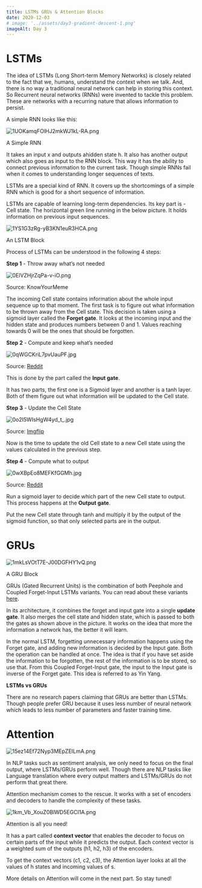 ```yaml
---
title: LSTMs GRUs & Attention Blocks
date: 2020-12-03
# image: '../assets/day3-gradient-descent-1.png'
imageAlt: Day 3
---
```


# **LSTMs**

The idea of LSTMs (Long Short-term Memory Networks) is closely related to the fact that we, humans, understand the context when we talk. And, there is no way a traditional neural network can help in storing this context. So Recurrent neural networks (RNNs) were invented to tackle this problem. These are networks with a recurring nature that allows information to persist.

A simple RNN looks like this:

![1UOKamqFOlHJ2mkWJ1kL-RA.png](1UOKamqFOlHJ2mkWJ1kL-RA.png)

A Simple RNN

It takes an input x and outputs ahidden state h. It also has another output which also goes as input to the RNN block. This way it has the ability to connect previous information to the current task. Though simple RNNs fail when it comes to understanding longer sequences of texts.

LSTMs are a special kind of RNN. It covers up the shortcomings of a simple RNN which is good for a short sequence of information.

LSTMs are capable of learning long-term dependencies. Its key part is - Cell state. The horizontal green line running in the below picture. It holds information on previous input sequences.

![1YS1G3zRg-yB3KN1euR3HCA.png](1YS1G3zRg-yB3KN1euR3HCA.png)

An LSTM Block

Process of LSTMs can be understood in the following 4 steps:

**Step 1** - Throw away what’s not needed

![0ElVZHjrZqPa-v-iO.png](0ElVZHjrZqPa-v-iO.png)

Source: KnowYourMeme

The incoming Cell state contains information about the whole input sequence up to that moment. The first task is to figure out what information to be thrown away from the Cell state. This decision is taken using a sigmoid layer called the **Forget gate**. It looks at the incoming input and the hidden state and produces numbers between 0 and 1. Values reaching towards 0 will be the ones that should be forgotten.

**Step 2** - Compute and keep what’s needed

![0qWGCKriL7pvUauPF.jpg](0qWGCKriL7pvUauPF.jpg)

Source: [Reddit](https://www.reddit.com/r/TheHobbitFaction/comments/9b4lmd/the_elves_are_here_to_honor_the_alliance_with_a/)

This is done by the part called the **Input gate**.

It has two parts, the first one is a Sigmoid layer and another is a tanh layer. Both of them figure out what information will be updated to the Cell state.

**Step 3** - Update the Cell State

![0o2I5WIsHgW4yd_t_.jpg](0o2I5WIsHgW4yd_t_.jpg)

Source: [Imgflip](https://imgflip.com/i/1xbpmi)

Now is the time to update the old Cell state to a new Cell state using the values calculated in the previous step.

**Step 4** - Compute what to output

![0wXBpEo8MEFKfGGMh.jpg](0wXBpEo8MEFKfGGMh.jpg)

Source: [Reddit](https://www.reddit.com/r/Texans/comments/j5u19z/looks_like_watching_the_games_is_back_on_the_menu/)

Run a sigmoid layer to decide which part of the new Cell state to output. This process happens at the **Output gate**.

Put the new Cell state through tanh and multiply it by the output of the sigmoid function, so that only selected parts are in the output.

# GRUs

![1mkLsVOtT7E-J00DGFHY1vQ.png](1mkLsVOtT7E-J00DGFHY1vQ.png)

A GRU Block

GRUs (Gated Recurrent Units) is the combination of both Peephole and Coupled Forget-Input LSTMs variants. You can read about these variants [here](https://colah.github.io/posts/2015-08-Understanding-LSTMs/).

In its architecture, it combines the forget and input gate into a single **update gate**. It also merges the cell state and hidden state, which is passed to both the gates as shown above in the picture. It works on the idea that more the information a network has, the better it will learn.

In the normal LSTM, forgetting unnecessary information happens using the Forget gate, and adding new information is decided by the Input gate. Both the operation can be handled at once. The idea is that if you have set aside the information to be forgotten, the rest of the information is to be stored, so use that. From this Coupled Forget-Input gate, the input to the Input gate is inverse of the Forget gate. This idea is referred to as Yin Yang.

**LSTMs vs GRUs**

There are no research papers claiming that GRUs are better than LSTMs. Though people prefer GRU because it uses less number of neural network which leads to less number of parameters and faster training time.

# Attention

![15ez14Ef72Nyp3MEpZEILmA.png](15ez14Ef72Nyp3MEpZEILmA.png)

In NLP tasks such as sentiment analysis, we only need to focus on the final output, where LSTMs/GRUs perform well. Though there are NLP tasks like Language translation where every output matters and LSTMs/GRUs do not perform that great there.

Attention mechanism comes to the rescue. It works with a set of encoders and decoders to handle the complexity of these tasks.

![1km_Vb_XouZ0BlWD5EGCI1A.png](1km_Vb_XouZ0BlWD5EGCI1A.png)

Attention is all you need!

It has a part called **context vector** that enables the decoder to focus on certain parts of the input while it predicts the output. Each context vector is a weighted sum of the outputs (h1, h2, h3) of the encoders.

To get the context vectors (c1, c2, c3), the Attention layer looks at all the values of h states and incoming values of s.

More details on Attention will come in the next part. So stay tuned!